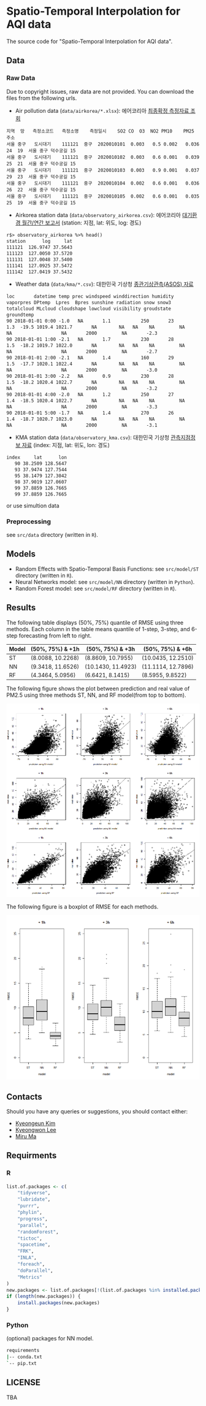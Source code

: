# Spatio-Temporal Interpolation for AQI data

The source code for "Spatio-Temporal Interpolation for AQI data".

## Data 

### Raw Data 

Due to copyright issues, raw data are not provided. You can download the files from the following urls.

* Air pollution data (`data/airkorea/*.xlsx`): 에어코리아 [최종확정 측정자료 조회](https://www.airkorea.or.kr/web/last_amb_hour_data?pMENU_NO=123)

```
지역	망	측정소코드	측정소명	측정일시	SO2	CO	O3	NO2	PM10	PM25	주소
서울 중구	도시대기	111121	중구	2020010101	0.003	0.5	0.002	0.036	24	19	서울 중구 덕수궁길 15
서울 중구	도시대기	111121	중구	2020010102	0.003	0.6	0.001	0.039	25	21	서울 중구 덕수궁길 15
서울 중구	도시대기	111121	중구	2020010103	0.003	0.9	0.001	0.037	29	23	서울 중구 덕수궁길 15
서울 중구	도시대기	111121	중구	2020010104	0.002	0.6	0.001	0.036	26	22	서울 중구 덕수궁길 15
서울 중구	도시대기	111121	중구	2020010105	0.002	0.6	0.001	0.035	25	19	서울 중구 덕수궁길 15
```

* Airkorea station data (`data/observatory_airkorea.csv`): 에어코리아 [대기환경 월간/연간 보고서](https://www.airkorea.or.kr/web/detailViewDown?pMENU_NO=125)  (station: 지점, lat: 위도, log: 경도)

```
r$> observatory_airkorea %>% head()
station      log     lat
111121  126.9747 37.5643
111123  127.0050 37.5720
111131  127.0048 37.5400
111141  127.0925 37.5472
111142  127.0419 37.5432
```

* Weather data (`data/kma/*.csv`): 대한민국 기상청 [종관기상관측(ASOS) 자료](https://data.kma.go.kr/data/grnd/selectAsosRltmList.do)

```
loc       datetime temp prec windspeed winddirection humidity vaporpres DPtemp  Lpres  Bpres sunshine radiation snow snow3 totalcloud MLcloud cloudshape lowcloud visibility groudstate groundtemp
90 2018-01-01 0:00 -1.0   NA       1.1           250       23       1.3  -19.5 1019.4 1021.7       NA        NA   NA    NA         NA      NA                  NA       2000         NA       -2.3
90 2018-01-01 1:00 -2.1   NA       1.7           230       28       1.5  -18.2 1019.7 1022.0       NA        NA   NA    NA         NA      NA                  NA       2000         NA       -2.7
90 2018-01-01 2:00 -2.1   NA       1.4           160       29       1.5  -17.7 1020.1 1022.4       NA        NA   NA    NA         NA      NA                  NA       2000         NA       -3.0
90 2018-01-01 3:00 -2.2   NA       0.9           230       28       1.5  -18.2 1020.4 1022.7       NA        NA   NA    NA         NA      NA                  NA       2000         NA       -3.2
90 2018-01-01 4:00 -2.0   NA       1.2           250       27       1.4  -18.5 1020.4 1022.7       NA        NA   NA    NA         NA      NA                  NA       2000         NA       -3.3
90 2018-01-01 5:00 -1.7   NA       1.4           270       26       1.4  -18.7 1020.7 1023.0       NA        NA   NA    NA         NA      NA                  NA       2000         NA       -3.1
```

* KMA station data (`data/observatory_kma.csv`): 대한민국 기상청 [관측지점정보 자료](https://data.kma.go.kr/tmeta/stn/selectStnList.do) (index: 지점, lat: 위도, lon: 경도)

```
index     lat      lon
   90 38.2509 128.5647
   93 37.9474 127.7544
   95 38.1479 127.3042
   98 37.9019 127.0607
   99 37.8859 126.7665
   99 37.8859 126.7665
```

or use simultion data

### Preprocessing 

see `src/data` directory (written in `R`).

## Models 

* Random Effects with Spatio-Temporal Basis Functions: see `src/model/ST` directory (written in `R`).
* Neural Networks model: see `src/model/NN` directory (written in `Python`).
* Random Forest model: see `src/model/RF` directory (written in `R`).

## Results

The following table displays (50%, 75%) quantile of RMSE using three methods. Each column in the table means quantile of 1-step, 3-step, and 6-step forecasting from left to right.

| Model |  (50%, 75%) & +1h | (50%, 75%) & +3h  | (50%, 75%) & +6h  |
|---|---|---|---|
| ST  | (8.0088, 10.2268)  | (8.8609, 10.7955)  | (10.0435, 12.2510)  |
| NN  |  (9.3418, 11.6526) |  (10.1430, 11.4923)  |  (11.1114, 12.7896)  |
| RF  | (4.3464, 5.0956)  | (6.6421, 8.1415)  |  (8.5955, 9.8522)  |

The following figure shows the plot between prediction and real value of PM2.5 using three methods ST, NN, and RF model(from top to bottom). 

![Plot between prediction and real value of PM2.5 using three methods ST, NN, and RF model(from top to bottom). The left column of the plot is 1-step forecasting. The middle column of the plot is 3-step forecasting. The right column of the plot is 6-step forecasting.](results/Fig1.png)

The following figure is a boxplot of RMSE for each methods.

![Boxplot of RMSE for each method. Prediction is proceed for 1-step, 3-step, and 6-step(from left to right)](results/Fig2.png)

## Contacts

Should you have any queries or suggestions, you should contact either:

- [Kyeongeun Kim](mailto:kke712@snu.ac.kr)
- [Kyeongwon Lee](mailto:lkw1718@snu.ac.kr)
- [Miru Ma](mailto:mamilu63178@naver.com)

## Requirments

### R

```R
list.of.packages <- c(
    "tidyverse",
    "lubridate",
    "purrr",
    "phylin",
    "progress",
    "parallel",
    "randomForest",
    "tictoc",
    "spacetime",
    "FRK",
    "INLA",
    "foreach",
    "doParallel",
    "Metrics"
)
new.packages <- list.of.packages[!(list.of.packages %in% installed.packages()[, "Package"])]
if (length(new.packages)) {
    install.packages(new.packages)
}
```

### Python

(optional) packages for NN model.

```bash
requirements
|-- conda.txt
`-- pip.txt
```


## LICENSE

TBA